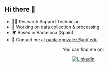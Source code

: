 ## Hi there 👋

- 👨‍💻 Research Support Technician
- 🔎 Working on data collection & processing 
- 🌍 Based in Barcelona (Spain)
- 💬 Contact me at paola.gonzalez@upf.edu

<div id="batches" align="center">

You can find me on:

[![LinkedIn](https://img.shields.io/badge/LinkedIn-0077B5?style=for-the-badge&logo=linkedin&logoColor=white)](https://www.linkedin.com/in/paolagtriana)

</div>
